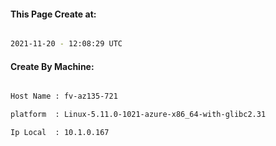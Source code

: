 
   
#### This Page Create at:

```bash

2021-11-20 - 12:08:29 UTC

```

#### Create By Machine:

```bash

Host Name : fv-az135-721

platform  : Linux-5.11.0-1021-azure-x86_64-with-glibc2.31

Ip Local  : 10.1.0.167

```

